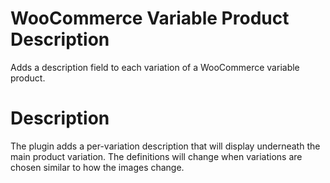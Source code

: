 WooCommerce Variable Product Description
===========================================

Adds a description field to each variation of a WooCommerce variable product.

# Description #

The plugin adds a per-variation description that will display underneath the main product variation.
 The definitions will change when variations are chosen similar to how the images change.

